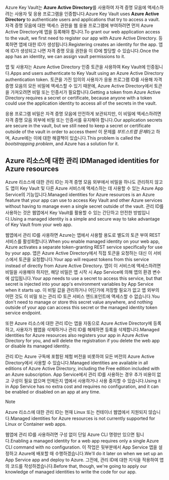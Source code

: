 <span data-ttu-id="5718d-101">Azure Key Vault는 **Azure Active Directory**를 사용하여 자격 증명 모음에 액세스하려는 사용자 및 응용 프로그램을 인증합니다.</span><span class="sxs-lookup"><span data-stu-id="5718d-101">Azure Key Vault uses **Azure Active Directory** to authenticate users and applications that try to access a vault.</span></span> <span data-ttu-id="5718d-102">자격 증명 모음에 대한 액세스 권한을 웹 응용 프로그램에 부여하려면 먼저 Azure Active Directory에 앱을 등록해야 합니다.</span><span class="sxs-lookup"><span data-stu-id="5718d-102">To grant our web application access to the vault, we first need to register our app with Azure Active Directory.</span></span> <span data-ttu-id="5718d-103">등록하면 앱에 대한 ID가 생성됩니다.</span><span class="sxs-lookup"><span data-stu-id="5718d-103">Registering creates an identity for the app.</span></span> <span data-ttu-id="5718d-104">앱에 ID가 생성되고 나면 자격 증명 모음 권한을 이 ID에 할당할 수 있습니다.</span><span class="sxs-lookup"><span data-stu-id="5718d-104">Once the app has an identity, we can assign vault permissions to it.</span></span>

<span data-ttu-id="5718d-105">앱 및 사용자는 Azure Active Directory 인증 토큰을 사용하여 Key Vault에 인증됩니다.</span><span class="sxs-lookup"><span data-stu-id="5718d-105">Apps and users authenticate to Key Vault using an Azure Active Directory authentication token.</span></span> <span data-ttu-id="5718d-106">토큰을 가진 임의의 사용자가 응용 프로그램 ID를 사용해 자격 증명 모음의 모든 비밀에 액세스할 수 있기 때문에, Azure Active Directory에서 토큰을 가져오려면 비밀 또는 인증서가 필요합니다.</span><span class="sxs-lookup"><span data-stu-id="5718d-106">Getting a token from Azure Active Directory requires a secret or certificate, because anyone with a token could use the application identity to access all of the secrets in the vault.</span></span>

<span data-ttu-id="5718d-107">응용 프로그램 비밀은 자격 증명 모음에 안전하게 보관되지만, 이 비밀에 액세스하려면 자격 증명 모음 외부에 비밀 또는 인증서를 유지해야 합니다.</span><span class="sxs-lookup"><span data-stu-id="5718d-107">Our application secrets are secure in the vault, but we still need to keep a secret or certificate outside of the vault in order to access them!</span></span> <span data-ttu-id="5718d-108">이 문제를 *부트스트랩 문제*라고 하며, Azure에는 이에 대한 해결책이 있습니다.</span><span class="sxs-lookup"><span data-stu-id="5718d-108">This problem is called the *bootstrapping problem*, and Azure has a solution for it.</span></span>

## <a name="managed-identities-for-azure-resources"></a><span data-ttu-id="5718d-109">Azure 리소스에 대한 관리 ID</span><span class="sxs-lookup"><span data-stu-id="5718d-109">Managed identities for Azure resources</span></span>

<span data-ttu-id="5718d-110">Azure 리소스에 대한 관리 ID는 자격 증명 모음 외부에서 비밀을 하나도 관리하지 않고도 앱이 Key Vault 및 다른 Azure 서비스에 액세스하는 데 사용할 수 있는 Azure App Service의 기능입니다.</span><span class="sxs-lookup"><span data-stu-id="5718d-110">Managed identities for Azure resources is an Azure feature that your app can use to access Key Vault and other Azure services without having to manage even a single secret outside of the vault.</span></span> <span data-ttu-id="5718d-111">관리 ID를 사용하는 것은 웹앱에서 Key Vault를 활용할 수 있는 간단하고 안전한 방법입니다.</span><span class="sxs-lookup"><span data-stu-id="5718d-111">Using a managed identity is a simple and secure way to take advantage of Key Vault from your web app.</span></span>

<span data-ttu-id="5718d-112">웹앱에서 관리 ID를 사용하면 Azure는 앱에서 사용할 용도로 별도의 토큰 부여 REST 서비스를 활성화합니다.</span><span class="sxs-lookup"><span data-stu-id="5718d-112">When you enable managed identity on your web app, Azure activates a separate token-granting REST service specifically for use by your app.</span></span> <span data-ttu-id="5718d-113">앱은 Azure Active Directory에서 직접 토큰을 요청하는 대신 이 서비스에서 토큰을 요청합니다.</span><span class="sxs-lookup"><span data-stu-id="5718d-113">Your app will request tokens from this service instead of directly from Azure Active Directory.</span></span> <span data-ttu-id="5718d-114">앱이 이 서비스에 액세스하려면 비밀을 사용해야 하지만, 해당 비밀은 앱 시작 시 App Service에 의해 앱의 환경 변수에 삽입됩니다.</span><span class="sxs-lookup"><span data-stu-id="5718d-114">Your app needs to use a secret to access this service, but that secret is injected into your app's environment variables by App Service when it starts up.</span></span> <span data-ttu-id="5718d-115">이 비밀 값을 관리하거나 어딘가에 저장할 필요가 없고 앱 외부의 어떤 것도 이 비밀 또는 관리 ID 토큰 서비스 엔드포인트에 액세스할 수 없습니다.</span><span class="sxs-lookup"><span data-stu-id="5718d-115">You don't need to manage or store this secret value anywhere, and nothing outside of your app can access this secret or the managed identity token service endpoint.</span></span>

<span data-ttu-id="5718d-116">또한 Azure 리소스에 대한 관리 ID는 앱을 자동으로 Azure Active Directory에 등록하고, 사용자가 웹앱을 삭제하거나 관리 ID를 해제하면 등록을 삭제합니다.</span><span class="sxs-lookup"><span data-stu-id="5718d-116">Managed identities for Azure resources also registers your app in Azure Active Directory for you, and will delete the registration if you delete the web app or disable its managed identity.</span></span>

<span data-ttu-id="5718d-117">관리 ID는 Azure 구독에 포함된 체험 버전을 비롯하여 모든 버전의 Azure Active Directory에서 사용할 수 있습니다.</span><span class="sxs-lookup"><span data-stu-id="5718d-117">Managed identities are available in all editions of Azure Active Directory, including the Free edition included with an Azure subscription.</span></span> <span data-ttu-id="5718d-118">App Service에서 관리 ID를 사용하는 경우 추가 비용이 없고 구성이 필요 없으며 언제든지 앱에서 사용하거나 사용 중지할 수 있습니다.</span><span class="sxs-lookup"><span data-stu-id="5718d-118">Using it in App Service has no extra cost and requires no configuration, and it can be enabled or disabled on an app at any time.</span></span>

> [!NOTE]
> <span data-ttu-id="5718d-119">Azure 리소스에 대한 관리 ID는 현재 Linux 또는 컨테이너 웹앱에서 지원되지 않습니다.</span><span class="sxs-lookup"><span data-stu-id="5718d-119">Managed identities for Azure resources is not currently supported for Linux or Container web apps.</span></span>

<span data-ttu-id="5718d-120">웹앱에 관리 ID를 사용하려면 구성 없이 단일 Azure CLI 명령만 있으면 됩니다.</span><span class="sxs-lookup"><span data-stu-id="5718d-120">Enabling a managed identity for a web app requires only a single Azure CLI command with no configuration.</span></span> <span data-ttu-id="5718d-121">이 작업은 뒷부분에서 App Service 앱을 설정하고 Azure에 배포할 때 수행하겠습니다.</span><span class="sxs-lookup"><span data-stu-id="5718d-121">We'll do it later on when we set up an App Service app and deploy to Azure.</span></span> <span data-ttu-id="5718d-122">그전에, 관리 ID에 대한 지식을 적용하여 앱의 코드를 작성하겠습니다.</span><span class="sxs-lookup"><span data-stu-id="5718d-122">Before that, though, we're going to apply our knowledge of managed identities to write the code for our app.</span></span>